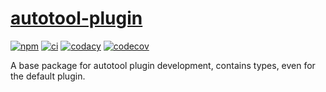 # [autotool-plugin](https://github.com/AlexAegis/autotool/tree/master/packages/autotool-plugin)

[![npm](https://img.shields.io/npm/v/autotool-plugin/latest)](https://www.npmjs.com/package/@alexaegis/autotool-plugin)
[![ci](https://github.com/AlexAegis/autotool/actions/workflows/cicd.yml/badge.svg)](https://github.com/AlexAegis/autotool/actions/workflows/cicd.yml)
[![codacy](https://app.codacy.com/project/badge/Grade/a040168fa1e244debb0d1bbafcace38f)](https://app.codacy.com/gh/AlexAegis/autotool/dashboard?utm_source=gh&utm_medium=referral&utm_content=&utm_campaign=Badge_grade)
[![codecov](https://codecov.io/gh/AlexAegis/autotool/branch/master/graph/badge.svg?token=kw8ZeoPbUh)](https://codecov.io/gh/AlexAegis/autotool)

A base package for autotool plugin development, contains types, even for the
default plugin.
